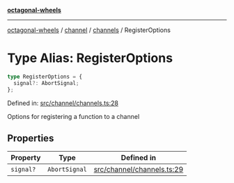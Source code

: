 [**octagonal-wheels**](../../../README.md)

***

[octagonal-wheels](../../../modules.md) / [channel](../../README.md) / [channels](../README.md) / RegisterOptions

# Type Alias: RegisterOptions

```ts
type RegisterOptions = {
  signal?: AbortSignal;
};
```

Defined in: [src/channel/channels.ts:28](https://github.com/vrtmrz/octagonal-wheels/blob/main/src/channel/channels.ts#L28)

Options for registering a function to a channel

## Properties

| Property | Type | Defined in |
| ------ | ------ | ------ |
| <a id="signal"></a> `signal?` | `AbortSignal` | [src/channel/channels.ts:29](https://github.com/vrtmrz/octagonal-wheels/blob/main/src/channel/channels.ts#L29) |
